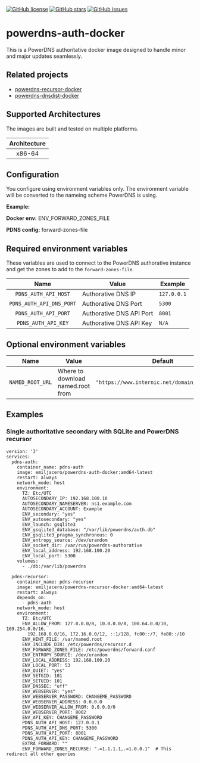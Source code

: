 [![GitHub license](https://img.shields.io/github/license/emil-jacero/powerdns-recursor-docker)](https://github.com/emil-jacero/powerdns-recursor-docker/blob/master/LICENSE) [![GitHub stars](https://img.shields.io/github/stars/emil-jacero/powerdns-recursor-docker)](https://github.com/emil-jacero/powerdns-recursor-docker/stargazers) [![GitHub issues](https://img.shields.io/github/issues/emil-jacero/powerdns-recursor-docker)](https://github.com/emil-jacero/powerdns-recursor-docker/issues)

# powerdns-auth-docker

This is a PowerDNS authoritative docker image designed to handle minor and major updates seamlessly.

## Related projects

- [powerdns-recursor-docker](https://github.com/emil-jacero/powerdns-recursor-docker)
- [powerdns-dnsdist-docker](https://github.com/emil-jacero/powerdns-dnsdist-docker)

## Supported Architectures

The images are built and tested on multiple platforms.

| Architecture |
| :----: |
| x86-64 |

## Configuration

You configure using environment variables only. The environment variable will be converted to the nameing scheme PowerDNS is using.

**Example:**

**Docker env:** ENV_FORWARD_ZONES_FILE

**PDNS config:** forward-zones-file

## Required environment variables

These variables are used to connect to the PowerDNS authorative instance and get the zones to add to the `forward-zones-file`.

| Name | Value | Example |
| :----: | --- | --- |
| `PDNS_AUTH_API_HOST` | Authorative DNS IP | `127.0.0.1` |
| `PDNS_AUTH_API_DNS_PORT` | Authorative DNS Port | `5300` |
| `PDNS_AUTH_API_PORT` | Authorative DNS API Port | `8001` |
| `PDNS_AUTH_API_KEY` | Authorative DNS API Key | `N/A` |

## Optional environment variables

| Name | Value | Default |
| :----: | --- | --- |
| `NAMED_ROOT_URL` | Where to download named.root from | `"https://www.internic.net/domain/named.root"` |

## Examples

### Single authoritative secondary with SQLite and PowerDNS recursor

```
version: '3'
services:
  pdns-auth:
    container_name: pdns-auth
    image: emiljacero/powerdns-auth-docker:amd64-latest
    restart: always
    network_mode: host
    environment:
      TZ: Etc/UTC
      AUTOSECONDARY_IP: 192.168.100.10
      AUTOSECONDARY_NAMESERVER: ns1.example.com
      AUTOSECONDARY_ACCOUNT: Example
      ENV_secondary: "yes"
      ENV_autosecondary: "yes"
      ENV_launch: gsqlite3
      ENV_gsqlite3_database: "/var/lib/powerdns/auth.db"
      ENV_gsqlite3_pragma_synchronous: 0
      ENV_entropy_source: /dev/urandom
      ENV_socket_dir: /var/run/powerdns-authorative
      ENV_local_address: 192.168.100.20
      ENV_local_port: 5300
    volumes:
      - ./db:/var/lib/powerdns

  pdns-recursor:
    container_name: pdns-recursor
    image: emiljacero/powerdns-recursor-docker:amd64-latest
    restart: always
    depends_on:
      - pdns-auth
    network_mode: host
    environment:
      TZ: Etc/UTC
      ENV_ALLOW_FROM: 127.0.0.0/8, 10.0.0.0/8, 100.64.0.0/10, 169.254.0.0/16,
        192.168.0.0/16, 172.16.0.0/12, ::1/128, fc00::/7, fe80::/10
      ENV_HINT_FILE: /var/named.root
      ENV_INCLUDE_DIR: /etc/powerdns/recursor.d
      ENV_FORWARD_ZONES_FILE: /etc/powerdns/forward.conf
      ENV_ENTROPY_SOURCE: /dev/urandom
      ENV_LOCAL_ADDRESS: 192.168.100.20
      ENV_LOCAL_PORT: 53
      ENV_QUIET: "yes"
      ENV_SETGID: 101
      ENV_SETUID: 101
      ENV_DNSSEC: "off"
      ENV_WEBSERVER: "yes"
      ENV_WEBSERVER_PASSWORD: CHANGEME_PASSWORD
      ENV_WEBSERVER_ADDRESS: 0.0.0.0
      ENV_WEBSERVER_ALLOW_FROM: 0.0.0.0/0
      ENV_WEBSERVER_PORT: 8002
      ENV_API_KEY: CHANGEME_PASSWORD
      PDNS_AUTH_API_HOST: 127.0.0.1
      PDNS_AUTH_API_DNS_PORT: 5300
      PDNS_AUTH_API_PORT: 8001
      PDNS_AUTH_API_KEY: CHANGEME_PASSWORD
      EXTRA_FORWARD: ""
      ENV_FORWARD_ZONES_RECURSE: ".=1.1.1.1,.=1.0.0.1"  # This redirect all other queries
```
